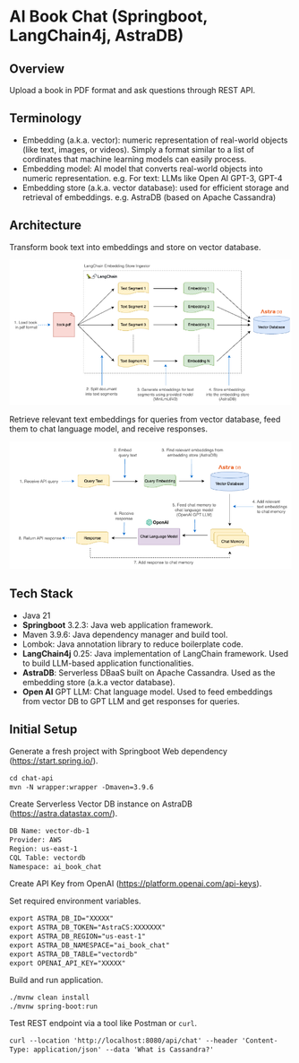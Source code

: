 # AI Book Chat (Springboot, LangChain4j, AstraDB)

## Overview

Upload a book in PDF format and ask questions through REST API.

## Terminology

- Embedding (a.k.a. vector): numeric representation of real-world objects (like text, images, or videos). Simply a format similar to a list of cordinates that machine learning models can easily process.
- Embedding model: AI model that converts real-world objects into numeric representation. e.g. For text: LLMs like Open AI GPT-3, GPT-4
- Embedding store (a.k.a. vector database): used for efficient storage and retrieval of embeddings. e.g. AstraDB (based on Apache Cassandra)

## Architecture

Transform book text into embeddings and store on vector database.

![Generate Embeddings](./docs/java-bookchat-1.png)

Retrieve relevant text embeddings for queries from vector database, feed them to chat language model, and receive responses.

![Book Chat](./docs/java-bookchat-2.png)

## Tech Stack

- Java 21
- **Springboot** 3.2.3: Java web application framework.
- Maven 3.9.6: Java dependency manager and build tool.
- Lombok: Java annotation library to reduce boilerplate code.
- **LangChain4j** 0.25: Java implementation of LangChain framework. Used to build LLM-based application functionalities.
- **AstraDB**: Serverless DBaaS built on Apache Cassandra. Used as the embedding store (a.k.a vector database).
- **Open AI** GPT LLM: Chat language model. Used to feed embeddings from vector DB to GPT LLM and get responses for queries.

## Initial Setup

Generate a fresh project with Springboot Web dependency (https://start.spring.io/).

    cd chat-api
    mvn -N wrapper:wrapper -Dmaven=3.9.6

Create Serverless Vector DB instance on AstraDB (https://astra.datastax.com/).

    DB Name: vector-db-1
    Provider: AWS
    Region: us-east-1
    CQL Table: vectordb
    Namespace: ai_book_chat

Create API Key from OpenAI (https://platform.openai.com/api-keys).

Set required environment variables.

    export ASTRA_DB_ID="XXXXX"
    export ASTRA_DB_TOKEN="AstraCS:XXXXXXX"
    export ASTRA_DB_REGION="us-east-1"
    export ASTRA_DB_NAMESPACE="ai_book_chat"
    export ASTRA_DB_TABLE="vectordb"
    export OPENAI_API_KEY="XXXXX"

Build and run application.

    ./mvnw clean install
    ./mvnw spring-boot:run

Test REST endpoint via a tool like Postman or `curl`.

    curl --location 'http://localhost:8080/api/chat' --header 'Content-Type: application/json' --data 'What is Cassandra?'






